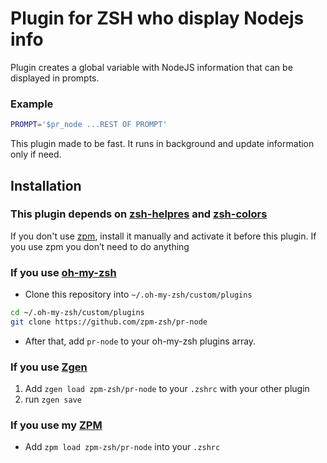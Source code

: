 # Plugin for ZSH who display Nodejs info

Plugin creates a global variable with NodeJS information that can be displayed in prompts.

### Example

```sh
PROMPT='$pr_node ...REST OF PROMPT'
```

This plugin made to be fast. It runs in background and update information only if need.

## Installation

### This plugin depends on [zsh-helpres](https://github.com/zpm-zsh/helpers) and [zsh-colors](https://github.com/zpm-zsh/colors)

If you don't use [zpm](https://github.com/zpm-zsh/zpm), install it manually and activate it before this plugin. 
If you use zpm you don’t need to do anything

### If you use [oh-my-zsh](https://github.com/robbyrussell/oh-my-zsh)

* Clone this repository into `~/.oh-my-zsh/custom/plugins`
```sh
cd ~/.oh-my-zsh/custom/plugins
git clone https://github.com/zpm-zsh/pr-node
```
* After that, add `pr-node` to your oh-my-zsh plugins array.

### If you use [Zgen](https://github.com/tarjoilija/zgen)

1. Add `zgen load zpm-zsh/pr-node` to your `.zshrc` with your other plugin
2. run `zgen save`

### If you use my [ZPM](https://github.com/zpm-zsh/zpm)

* Add `zpm load zpm-zsh/pr-node` into your `.zshrc`